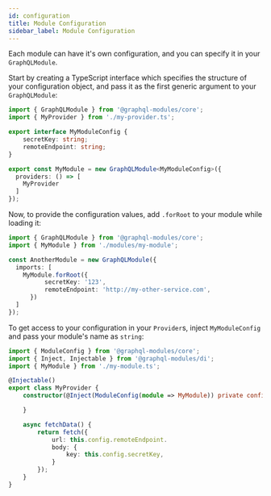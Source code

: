 ```yaml
---
id: configuration
title: Module Configuration
sidebar_label: Module Configuration
---
```


Each module can have it's own configuration, and you can specify it in your `GraphQLModule`.

Start by creating a TypeScript interface which specifies the structure of your configuration object, and pass it as the first generic argument to your `GraphQLModule`:

```typescript
import { GraphQLModule } from '@graphql-modules/core';
import { MyProvider } from './my-provider.ts';

export interface MyModuleConfig {
    secretKey: string;
    remoteEndpoint: string;
}

export const MyModule = new GraphQLModule<MyModuleConfig>({
  providers: () => [
    MyProvider
  ]
});
```

Now, to provide the configuration values, add `.forRoot` to your module while loading it:

```typescript
import { GraphQLModule } from '@graphql-modules/core';
import { MyModule } from './modules/my-module';

const AnotherModule = new GraphQLModule({
  imports: [
    MyModule.forRoot({
          secretKey: '123',
          remoteEndpoint: 'http://my-other-service.com',
      })
  ]
});
```

To get access to your configuration in your `Provider`s, inject `MyModuleConfig` and pass your module's name as `string`:

```typescript
import { ModuleConfig } from '@graphql-modules/core';
import { Inject, Injectable } from '@graphql-modules/di';
import { MyModule } from './my-module.ts';

@Injectable()
export class MyProvider {
    constructor(@Inject(ModuleConfig(module => MyModule)) private config: MyModuleConfig) {

    }

    async fetchData() {
        return fetch({
            url: this.config.remoteEndpoint.
            body: {
                key: this.config.secretKey,
            }
        });
    }
}
```
